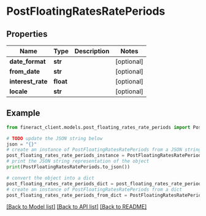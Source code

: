 # PostFloatingRatesRatePeriods


## Properties

Name | Type | Description | Notes
------------ | ------------- | ------------- | -------------
**date_format** | **str** |  | [optional] 
**from_date** | **str** |  | [optional] 
**interest_rate** | **float** |  | [optional] 
**locale** | **str** |  | [optional] 

## Example

```python
from fineract_client.models.post_floating_rates_rate_periods import PostFloatingRatesRatePeriods

# TODO update the JSON string below
json = "{}"
# create an instance of PostFloatingRatesRatePeriods from a JSON string
post_floating_rates_rate_periods_instance = PostFloatingRatesRatePeriods.from_json(json)
# print the JSON string representation of the object
print(PostFloatingRatesRatePeriods.to_json())

# convert the object into a dict
post_floating_rates_rate_periods_dict = post_floating_rates_rate_periods_instance.to_dict()
# create an instance of PostFloatingRatesRatePeriods from a dict
post_floating_rates_rate_periods_from_dict = PostFloatingRatesRatePeriods.from_dict(post_floating_rates_rate_periods_dict)
```
[[Back to Model list]](../README.md#documentation-for-models) [[Back to API list]](../README.md#documentation-for-api-endpoints) [[Back to README]](../README.md)


